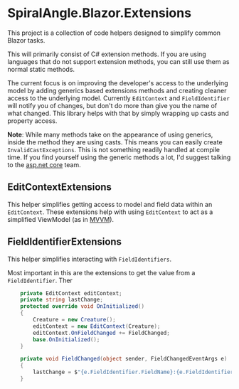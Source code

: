 ﻿# SpiralAngle.Blazor.Extensions

This project is a collection of code helpers designed to simplify common Blazor tasks.

This will primarily consist of C# extension methods. If you are using languages that do not support extension methods, you can still use them as normal static methods.

The current focus is on improving the developer's access to the underlying model by adding generics based extensions methods and creating cleaner access to the underlying model. Currently `EditContext` and `FieldIdentifier` will notify you of changes, but don't do more than give you the name of what changed. This library helps with that by simply wrapping up casts and property access.

**Note**: While many methods take on the appearance of using generics, inside the method they are using casts. This means you can easily create `InvalidCastExceptions`. This is not something readily handled at compile time. If you find yourself using the generic methods a lot, I'd suggest talking to the [asp.net core](https://github.com/dotnet/aspnetcore) team.

## EditContextExtensions

This helper simplifies getting access to model and field data within an `EditContext`. These extensions help with using `EditContext` to act as a simplified ViewModel (as in [MVVM](https://en.wikipedia.org/wiki/Model%E2%80%93view%E2%80%93viewmodel)).

## FieldIdentifierExtensions

This helper simplifies interacting with `FieldIdentifiers`.

Most important in this are the extensions to get the value from a `FieldIdentifier`. Ther

```csharp
    private EditContext editContext;
    private string lastChange;
    protected override void OnInitialized()
    {
        Creature = new Creature();
        editContext = new EditContext(Creature);
        editContext.OnFieldChanged += FieldChanged;
        base.OnInitialized();
    }

    private void FieldChanged(object sender, FieldChangedEventArgs e)
    {
        lastChange = $"{e.FieldIdentifier.FieldName}:{e.FieldIdentifier.GetValue()}";
    }
```
